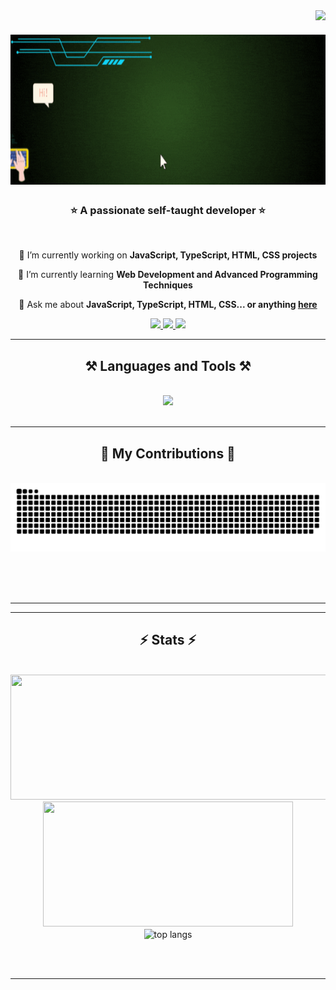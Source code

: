 <img align="right" src="https://visitor-badge.laobi.icu/badge?page_id=ithauront.ithauront" />

<h1 align="center">
    <img src="https://github.com/ithauront/iThauront/blob/main/image/Iuri%20GIthub%20.gif" style="height: 15rem; width: 50rem;"/>
</h1>

<h3 align="center">⭐️ A passionate self-taught developer ⭐️</h3>

<br/>

<div align="center">
 
 🔭 I’m currently working on **JavaScript, TypeScript, HTML, CSS projects**
 
 🌱 I’m currently learning **Web Development and Advanced Programming Techniques**

💬 Ask me about **JavaScript, TypeScript, HTML, CSS... or anything [here](https://github.com/ithauront/ithauront/issues)**

 </div>

  
<div align="center"> 
  <a href="mailto:iurithauront@gmail.com">
    <img src="https://img.shields.io/static/v1?message=Gmail&logo=gmail&label=&color=D14836&logoColor=white&labelColor=&style=for-the-badge" target="_blank"/>
  </a>
  <a href="https://www.linkedin.com/" target="_blank">
    <img src="https://img.shields.io/badge/LinkedIn-0077B5?style=for-the-badge&logo=linkedin&logoColor=white" target="_blank" />
  </a>
  <a href="https://github.com/ithauront" target="_blank">
     <img src="https://img.shields.io/badge/GitHub-100000?style=for-the-badge&logo=github&logoColor=white" target="_blank" />
  </a>
</div>

<hr/>

<h2 align="center">⚒️ Languages and Tools ⚒️</h2>
<br/>
<div align="center">
    <img src="https://skillicons.dev/icons?i=js,typescript,html,css,git,github,vscode" /><br>
</div>

<br/>
<hr/>

<div align="center">
  <h2>🌟 My Contributions 🌟</h2>
  <br>
  <img alt="snake eating my contributions" src="https://github.com/ithauront/ithauront/blob/output/github-contribution-grid-snake.svg"/>
  
  <br/><br/><br/>
</div>

<hr/>

<hr/>

<h2 align="center">⚡ Stats ⚡</h2>
<br>
<div align=center>  <img width="600" height="200" src="https://github-readme-stats.vercel.app/api?username=ithauront&show_icons=true&theme=vision-friendly-dark">
  <img width="400" height="200" src="https://github-readme-stats.vercel.app/api/top-langs/?username=ithauront&size_weight=0.0005&count_weight=0.3&layout=compact&theme=vision-friendly-dark">
  <br/>
  <img width=325 align="center" src="https://github-readme-stats.vercel.app/api/top-langs/?username=ithauront&hide=HTML&langs_count=8&layout=compact&theme=react&border_radius=10&size_weight=0.5&count_weight=0.5&exclude_repo=github-readme-stats" alt="top langs" />
</div>

<br/><br/>

<hr/>


